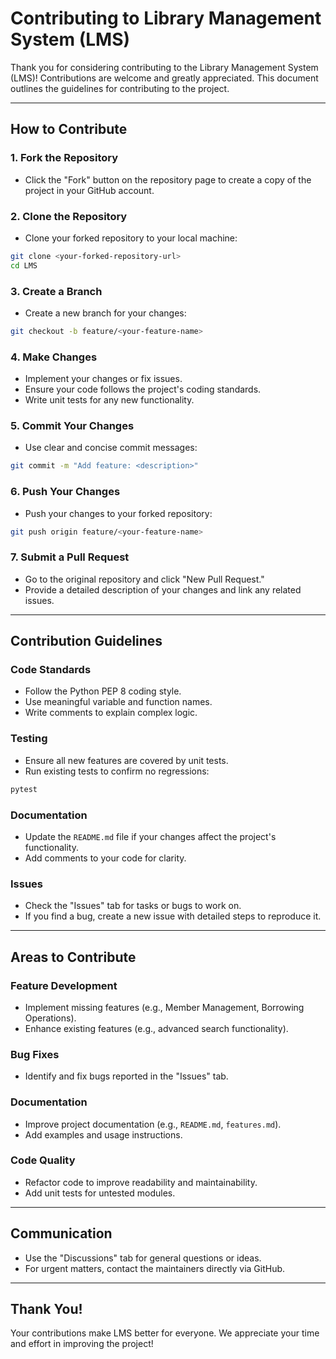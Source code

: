 # Contributing to Library Management System (LMS)

Thank you for considering contributing to the Library Management System (LMS)! Contributions are welcome and greatly appreciated. This document outlines the guidelines for contributing to the project.

---

## How to Contribute

### 1. Fork the Repository
- Click the "Fork" button on the repository page to create a copy of the project in your GitHub account.

### 2. Clone the Repository
- Clone your forked repository to your local machine:
```bash
git clone <your-forked-repository-url>
cd LMS
```

### 3. Create a Branch
- Create a new branch for your changes:
```bash
git checkout -b feature/<your-feature-name>
```

### 4. Make Changes
- Implement your changes or fix issues.
- Ensure your code follows the project's coding standards.
- Write unit tests for any new functionality.

### 5. Commit Your Changes
- Use clear and concise commit messages:
```bash
git commit -m "Add feature: <description>"
```

### 6. Push Your Changes
- Push your changes to your forked repository:
```bash
git push origin feature/<your-feature-name>
```

### 7. Submit a Pull Request
- Go to the original repository and click "New Pull Request."
- Provide a detailed description of your changes and link any related issues.

---

## Contribution Guidelines

### Code Standards
- Follow the Python PEP 8 coding style.
- Use meaningful variable and function names.
- Write comments to explain complex logic.

### Testing
- Ensure all new features are covered by unit tests.
- Run existing tests to confirm no regressions:
```bash
pytest
```

### Documentation
- Update the `README.md` file if your changes affect the project's functionality.
- Add comments to your code for clarity.

### Issues
- Check the "Issues" tab for tasks or bugs to work on.
- If you find a bug, create a new issue with detailed steps to reproduce it.

---

## Areas to Contribute

### Feature Development
- Implement missing features (e.g., Member Management, Borrowing Operations).
- Enhance existing features (e.g., advanced search functionality).

### Bug Fixes
- Identify and fix bugs reported in the "Issues" tab.

### Documentation
- Improve project documentation (e.g., `README.md`, `features.md`).
- Add examples and usage instructions.

### Code Quality
- Refactor code to improve readability and maintainability.
- Add unit tests for untested modules.

---

## Communication
- Use the "Discussions" tab for general questions or ideas.
- For urgent matters, contact the maintainers directly via GitHub.

---

## Thank You!
Your contributions make LMS better for everyone. We appreciate your time and effort in improving the project!
